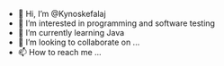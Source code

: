 - 👋 Hi, I’m @Kynoskefalaj
- 👀 I’m interested in programming and software testing
- 🌱 I’m currently learning Java
- 💞️ I’m looking to collaborate on ...
- 📫 How to reach me ...

<!---
Kynoskefalaj/Kynoskefalaj is a ✨ special ✨ repository because its `README.md` (this file) appears on your GitHub profile.
You can click the Preview link to take a look at your changes.
--->
